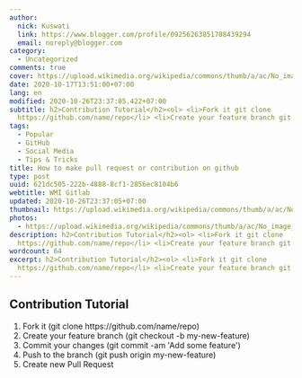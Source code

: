```yaml
---
author:
  nick: Kuswati
  link: https://www.blogger.com/profile/09256263851708439294
  email: noreply@blogger.com
category:
  - Uncategorized
comments: true
cover: https://upload.wikimedia.org/wikipedia/commons/thumb/a/ac/No_image_available.svg/2048px-No_image_available.svg.png
date: 2020-10-17T13:51:00+07:00
lang: en
modified: 2020-10-26T23:37:05.422+07:00
subtitle: h2>Contribution Tutorial</h2><ol> <li>Fork it git clone
  https://github.com/name/repo</li> <li>Create your feature branch git checkout
tags:
  - Popular
  - GitHub
  - Social Media
  - Tips & Tricks
title: How to make pull request or contribution on github
type: post
uuid: 621dc505-222b-4888-8cf1-2856ec8104b6
webtitle: WMI Gitlab
updated: 2020-10-26T23:37:05+07:00
thumbnail: https://upload.wikimedia.org/wikipedia/commons/thumb/a/ac/No_image_available.svg/2048px-No_image_available.svg.png
photos:
  - https://upload.wikimedia.org/wikipedia/commons/thumb/a/ac/No_image_available.svg/2048px-No_image_available.svg.png
description: h2>Contribution Tutorial</h2><ol> <li>Fork it git clone
  https://github.com/name/repo</li> <li>Create your feature branch git checkout
wordcount: 64
excerpt: h2>Contribution Tutorial</h2><ol> <li>Fork it git clone
  https://github.com/name/repo</li> <li>Create your feature branch git checkout
---
```


<h2>Contribution Tutorial</h2><ol>  <li>Fork it (git clone https://github.com/name/repo)</li>  <li>Create your feature branch (git checkout -b my-new-feature)</li>  <li>Commit your changes (git commit -am 'Add some feature')</li>  <li>Push to the branch (git push origin my-new-feature)</li>  <li>Create new Pull Request</li></ol>